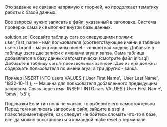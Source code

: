 Это задание не связано напрямую с теорией, но продолжает тематику работы с базой данных.

Все запросы нужно записать в файл, указанный в заголовке. Система проверки сама их выполнит внутри базы данных.

solution.sql
Создайте таблицу cars со следующими полями:
user_first_name - имя пользователя (соответствующее имени в таблице users)
brand - марка машины
model - конкретная модель
Добавьте в таблицу users две записи с именами arya и sansa. Сама таблица добавляется в базу данных автоматически (смотрите файл init.sql)
Добавьте в таблицу cars 5 произвольных записей. Две из них должны содержать пользователя по имени arya, а три других - sansa.

Пример
INSERT INTO users VALUES ('User First Name', 'User Last Name', '1832-10-11');
-- Машина для пользователя добавленного предыдущим запросом. Связь через имя.
INSERT INTO cars VALUES ('User First Name', 'bmw', 'x5');

Подсказки
Если тип поля не указан, то выберите его самостоятельно
Перед тем как писать запросы в файл, зайдите в psql и поэкспериментируйте, как следует
Не бойтесь сломать что-то в базе, всегда можно восстановиться командой make reset в терминале